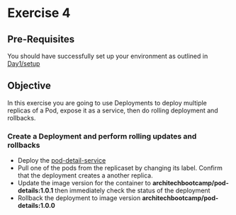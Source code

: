 # Exercise 4 #

## Pre-Requisites ##

You should have successfully set up your environment as outlined in [Day1/setup](./setup.md)

## Objective ##

In this exercise you are going to use Deployments to deploy multiple replicas of a Pod, expose it as a service, then do rolling deployment and rollbacks.

### Create a Deployment and perform rolling updates and rollbacks ###

* Deploy the [pod-detail-service](../../services/pod-details-service.yml)
* Pull one of the pods from the replicaset by changing its label.  Confirm that the deployment creates a another replica.
* Update the image version for the container to **architechbootcamp/pod-details:1.0.1** then immediately check the status of the deployment
* Rollback the deployment to image version **architechbootcamp/pod-details:1.0.0**